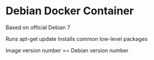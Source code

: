 Debian Docker Container
=======================

Based on official Debian 7

Runs apt-get update
Installs common low-level packages

Image version number == Debian version number
